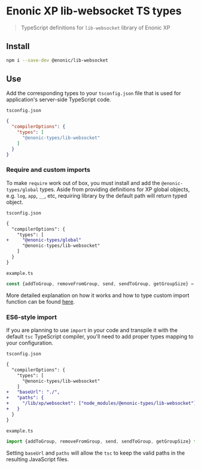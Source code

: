 # Enonic XP lib-websocket TS types

> TypeScript definitions for `lib-websocket` library of Enonic XP

## Install

```bash
npm i --save-dev @enonic/lib-websocket
```

## Use

Add the corresponding types to your `tsconfig.json` file that is used for application's server-side TypeScript code.

`tsconfig.json`

```json
{
  "compilerOptions": {
    "types": [
      "@enonic-types/lib-websocket"
    ]
  }
}
```

### Require and custom imports

To make `require` work out of box, you must install and add the `@enonic-types/global` types. Aside from providing definitions for XP global
objects, e.g. `log`, `app`, `__`, etc, requiring library by the default path will return typed object.

`tsconfig.json`

```diff
{
  "compilerOptions": {
    "types": [
+     "@enonic-types/global"
      "@enonic-types/lib-websocket"
    ]
  }
}
```

`example.ts`

```ts
const {addToGroup, removeFromGroup, send, sendToGroup, getGroupSize} = require('/lib/xp/websocket');
```

More detailed explanation on how it works and how to type custom import function can be
found [here](https://github.com/enonic/xp/tree/master/modules/lib/typescript/README.md).

### ES6-style import

If you are planning to use `import` in your code and transpile it with the default `tsc` TypeScript compiler, you'll need to add proper
types mapping to your configuration.

`tsconfig.json`

```diff
{
  "compilerOptions": {
    "types": [
      "@enonic-types/lib-websocket"
    ]
+   "baseUrl": "./",
+   "paths": {
+     "/lib/xp/websocket": ["node_modules/@enonic-types/lib-websocket"],
+   }
  }
}
```

`example.ts`

```ts
import {addToGroup, removeFromGroup, send, sendToGroup, getGroupSize} from '/lib/xp/websocket';
```

Setting `baseUrl` and `paths` will allow the `tsc` to keep the valid paths in the resulting JavaScript files.
